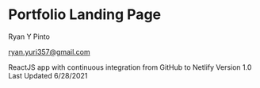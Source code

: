 # Portfolio Landing Page

Ryan Y Pinto

ryan.yuri357@gmail.com

ReactJS app with continuous integration from GitHub to Netlify
Version 1.0
Last Updated 6/28/2021
